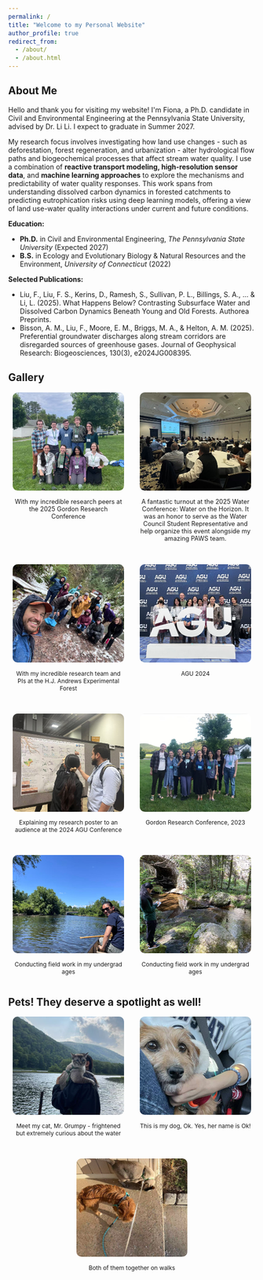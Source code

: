 ```yaml
---
permalink: /
title: "Welcome to my Personal Website"
author_profile: true
redirect_from: 
  - /about/
  - /about.html
---
```

<h2>About Me</h2>

Hello and thank you for visiting my website! I'm Fiona, a Ph.D. candidate in Civil and Environmental Engineering at the Pennsylvania State University, advised by Dr. Li Li. I expect to graduate in Summer 2027.

My research focus involves investigating how land use changes - such as deforestation, forest regeneration, and urbanization - alter hydrological flow paths and biogeochemical processes that affect stream water quality. I use a combination of **reactive transport modeling, high-resolution sensor data**, and **machine learning approaches** to explore the mechanisms and predictability of water quality responses. This work spans from understanding dissolved carbon dynamics in forested catchments to predicting eutrophication risks using deep learning models, offering a view of land use-water quality interactions under current and future conditions.


**Education:**
- **Ph.D.** in Civil and Environmental Engineering, *The Pennsylvania State University* (Expected 2027)
- **B.S.** in Ecology and Evolutionary Biology & Natural Resources and the Environment, *University of Connecticut* (2022)

**Selected Publications:**
- Liu, F., Liu, F. S., Kerins, D., Ramesh, S., Sullivan, P. L., Billings, S. A., ... & Li, L. (2025). What Happens Below? Contrasting Subsurface Water and Dissolved Carbon Dynamics Beneath Young and Old Forests. Authorea Preprints.
- Bisson, A. M., Liu, F., Moore, E. M., Briggs, M. A., & Helton, A. M. (2025). Preferential groundwater discharges along stream corridors are disregarded sources of greenhouse gases. Journal of Geophysical Research: Biogeosciences, 130(3), e2024JG008395.

<h2>Gallery</h2>

<div style="display: flex; flex-wrap: wrap; justify-content: center; gap: 32px;">
  
  <div style="flex: 1 1 45%; max-width: 45%; text-align: center;">
    <img src="images/Gordon_2025.jpg" alt="Gordon 2025"
         style="width: 100%; height: 200px; object-fit: cover; border-radius: 10px;" />
    <p style="font-size: 0.9em;">With my incredible research peers at the 2025 Gordon Research Conference</p>
  </div>

  <div style="flex: 1 1 45%; max-width: 45%; text-align: center;">
    <img src="images/WaterConference_Audience.jpg" alt="Water Conference 2025"
          style="width: 100%; height: 200px; object-fit: cover; border-radius: 10px;"/>
    <p style="font-size: 0.9em;">A fantastic turnout at the 2025 Water Conference: Water on the Horizon. It was an honor to serve as the Water Council Student Representative and help organize this event alongside my amazing PAWS team.</p>
  </div>

  <div style="flex: 1 1 45%; max-width: 45%; text-align: center;">
    <img src="images/FRES_HJA.jpg" alt="FRES_HJA" 
        style="width: 100%; height: 200px; object-fit: cover; border-radius: 10px;"/>
    <p style="font-size: 0.85em;">With my incredible research team and PIs at the H.J. Andrews Experimental Forest</p>
  </div>

  <div style="flex: 1 1 45%; max-width: 45%; text-align: center;">
    <img src="images/AGU_Group.jpg" alt="AGU_Group" 
        style="width: 100%; height: 200px; object-fit: cover; border-radius: 10px;"/>
    <p style="font-size: 0.85em;">AGU 2024</p>
  </div>

  <div style="flex: 1 1 45%; max-width: 45%; text-align: center;">
    <img src="images/AGU_Poster.jpg" alt="AGU_Poster" 
        style="width: 100%; height: 200px; object-fit: cover; border-radius: 10px;"/>
    <p style="font-size: 0.85em;">Explaining my research poster to an audience at the 2024 AGU Conference</p>
  </div>

  <div style="flex: 1 1 45%; max-width: 45%; text-align: center;">
    <img src="images/Gordon_2023.jpg" alt="Lab Social" 
        style="width: 100%; height: 200px; object-fit: cover; border-radius: 10px;"/>
    <p style="font-size: 0.85em;">Gordon Research Conference, 2023</p>
  </div>

  <div style="flex: 1 1 45%; max-width: 45%; text-align: center;">
    <img src="images/River1.jpg" alt="River1" 
        style="width: 100%; height: 200px; object-fit: cover; border-radius: 10px;"/>
    <p style="font-size: 0.85em;">Conducting field work in my undergrad ages</p>
  </div>

  <div style="flex: 1 1 45%; max-width: 45%; text-align: center;">
    <img src="images/Field2.jpg" alt="River1" 
        style="width: 100%; height: 200px; object-fit: cover; border-radius: 10px;"/>
    <p style="font-size: 0.85em;">Conducting field work in my undergrad ages</p>
  </div>

</div>

<h2>Pets! They deserve a spotlight as well!</h2>
<div style="display: flex; flex-wrap: wrap; justify-content: center; gap: 32px;">

  <div style="flex: 1 1 45%; max-width: 45%; text-align: center;">
    <img src="images/Grumpy.jpg" alt="Grumpy" 
         style="width: 100%; height: 200px; object-fit: cover; border-radius: 10px;"/>
    <p style="font-size: 0.85em;">Meet my cat, Mr. Grumpy - frightened but extremely curious about the water </p>
  </div>

  <div style="flex: 1 1 45%; max-width: 45%; text-align: center;">
    <img src="images/Ok.jpg" alt="Ok" 
         style="width: 100%; height: 200px; object-fit: cover; border-radius: 10px;"/>
    <p style="font-size: 0.85em;">This is my dog, Ok. Yes, her name is Ok! </p>
  </div>

   <div style="flex: 1 1 45%; max-width: 45%; text-align: center;">
    <img src="images/Pets_Together.jpg" alt="Pets_Together" 
         style="width: 100%; height: 200px; object-fit: cover; border-radius: 10px;"/>
    <p style="font-size: 0.85em;">Both of them together on walks</p>
  </div>
  
</div>
